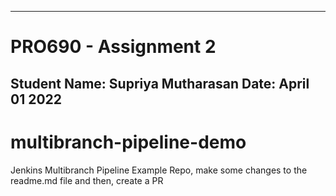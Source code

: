 ------------------------------------------------------------------------------------------
# PRO690 - Assignment 2
Student Name: Supriya Mutharasan
Date: April 01 2022
------------------------------------------------------------------------------------------
# multibranch-pipeline-demo
Jenkins Multibranch Pipeline Example Repo, make some changes to the readme.md file and then, create a PR
